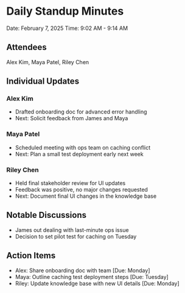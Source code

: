 # Daily Standup Minutes
Date: February 7, 2025
Time: 9:02 AM - 9:14 AM

## Attendees
Alex Kim, Maya Patel, Riley Chen

## Individual Updates
### Alex Kim
* Drafted onboarding doc for advanced error handling
* Next: Solicit feedback from James and Maya

### Maya Patel
* Scheduled meeting with ops team on caching conflict
* Next: Plan a small test deployment early next week

### Riley Chen
* Held final stakeholder review for UI updates
* Feedback was positive, no major changes requested
* Next: Document final UI changes in the knowledge base

## Notable Discussions
* James out dealing with last-minute ops issue
* Decision to set pilot test for caching on Tuesday

## Action Items
* Alex: Share onboarding doc with team [Due: Monday]
* Maya: Outline caching test deployment steps [Due: Tuesday]
* Riley: Update knowledge base with new UI details [Due: Monday]